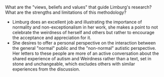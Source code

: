 What are the "views, beliefs and values" that guide Limburg's research?
What are the strengths and limitations of this methodology?

- Limburg does an excellent job and illustrating the importance of normality and non-exceptionalism in her work, she makes a point to not celebrate the weirdness of herself and others but rather to encourage the acceptance and appreciation for it.
- She desires to offer a personal perspective on the interaction between the general "normal" public and the "non-normal" autistic perspective. Her letters to these people are more of an active conversation about the shared experience of autism and Weirdness rather than a text, set in stone and unchangeable, which excludes others with similar experiences from the discussion.

